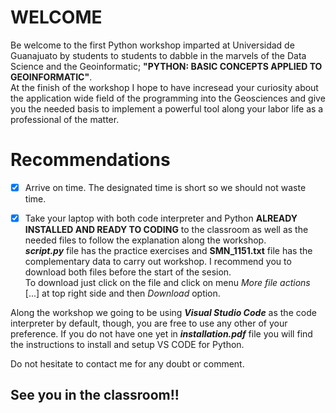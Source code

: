 # WELCOME
Be welcome to the first Python workshop imparted at Universidad de Guanajuato by students to students to dabble in the marvels of the Data Science and the Geoinformatic; **"PYTHON: BASIC CONCEPTS APPLIED TO GEOINFORMATIC"**.  
At the finish of the workshop I hope to have incresead your curiosity about the application wide field of the programming into the Geosciences and give you the needed basis to implement a powerful tool along your labor life as a professional of the matter.  
  
# Recommendations  
- [x] Arrive on time. The designated time is short so we should not waste time.  
  
- [x] Take your laptop with both code interpreter and Python **ALREADY INSTALLED AND READY TO CODING** to the classroom as well as the needed files to follow the explanation along the workshop.  
**_script.py_** file has the practice exercises and **SMN_1151.txt** file has the complementary data to carry out workshop. I recommend you to download both files before the start of the sesion.  
To download just click on the file and click on menu _More file actions_ [...] at top right side and then _Download_ option.

  
Along the workshop we going to be using **_Visual Studio Code_** as the code interpreter by default, though, you are free to use any other of your preference. If you do not have one yet in **_installation.pdf_** file you will find the instructions to install and setup VS CODE for Python.  
  
Do not hesitate to contact me for any doubt or comment.

## See you in the classroom!!